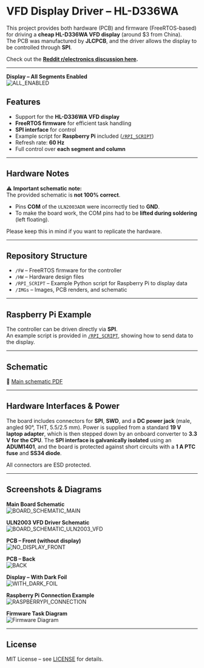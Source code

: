 # VFD Display Driver – HL-D336WA

This project provides both hardware (PCB) and firmware (FreeRTOS-based) for driving a **cheap HL-D336WA VFD display** (around $3 from China).  
The PCB was manufactured by **JLCPCB**, and the driver allows the display to be controlled through **SPI**.


Check out the **[Reddit r/electronics discussion here](https://www.reddit.com/r/electronics/comments/1n96cpo/my_3_vfd_vacuum_fluorescent_display_driver/?utm_source=share&utm_medium=web3x&utm_name=web3xcss&utm_term=1&utm_content=share_button).**


---

**Display – All Segments Enabled**  
![ALL_ENABLED](./IMGs/ALL_ENABLED.jpg)

## Features

- Support for the **HL-D336WA VFD display**
- **FreeRTOS firmware** for efficient task handling
- **SPI interface** for control
- Example script for **Raspberry Pi** included ([`/RPI_SCRIPT`](./RPI_SCRIPT))
- Refresh rate: **60 Hz**
- Full control over **each segment and column**

---

## Hardware Notes

⚠️ **Important schematic note:**  
The provided schematic is **not 100% correct**.  
- Pins **COM** of the `ULN2003ADR` were incorrectly tied to **GND**.  
- To make the board work, the COM pins had to be **lifted during soldering** (left floating).  

Please keep this in mind if you want to replicate the hardware.

---

## Repository Structure

- `/FW` – FreeRTOS firmware for the controller  
- `/HW` – Hardware design files  
- `/RPI_SCRIPT` – Example Python script for Raspberry Pi to display data  
- `/IMGs` – Images, PCB renders, and schematic  

---

## Raspberry Pi Example

The controller can be driven directly via **SPI**.  
An example script is provided in [`/RPI_SCRIPT`](./RPI_SCRIPT), showing how to send data to the display.

---

## Schematic

📄 [Main schematic PDF](./IMGs/VFD_controller_stm_SCHEMATIC.pdf)

---

## Hardware Interfaces & Power

The board includes connectors for **SPI**, **SWD**, and a **DC power jack** (male, angled 90°, THT, 5.5/2.5 mm). Power is supplied from a standard **19 V laptop adapter**, which is then stepped down by an onboard converter to **3.3 V for the CPU**. The **SPI interface is galvanically isolated** using an **ADUM1401**, and the board is protected against short circuits with a **1 A PTC fuse** and **SS34 diode**.

All connectors are ESD protected.

---


## Screenshots & Diagrams

**Main Board Schematic**  
![BOARD_SCHEMATIC_MAIN](./IMGs/BOARD_SCHEMATIC_MAIN.png)

**ULN2003 VFD Driver Schematic**  
![BOARD_SCHEMATIC_ULN2003_VFD](./IMGs/BOARD_SCHEMATIC_ULN2003_VFD.png)

**PCB – Front (without display)**  
![NO_DISPLAY_FRONT](./IMGs/NO_DISPLAY_FRONT.jpg)

**PCB – Back**  
![BACK](./IMGs/BACK.jpg)

**Display – With Dark Foil**  
![WITH_DARK_FOIL](./IMGs/WITH_DARK_FOIL.jpg)

**Raspberry Pi Connection Example**  
![RASPBERRYPI_CONNECTION](./IMGs/RASPBERRYPI_CONNECTION.jpg)

**Firmware Task Diagram**  
![Firmware Diagram](./IMGs/FW_DIAGRAM.png)

---

## License

MIT License – see [LICENSE](./LICENSE) for details.
